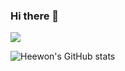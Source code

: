 ### Hi there 👋

<a href="버튼을 눌렀을 때 이동할 링크" target="_blank"><img src="https://img.shields.io/badge/label-#041E42?style=for-the-badge&logo=funimation&logoColor=#FF4F64"/></a>

<!-- plastic, flat, flat-square, for-the-badge, social -->

![Heewon's GitHub stats](https://github-readme-stats.vercel.app/api?username=hiwon-lee&show_icons=true&theme=radical)
<!--
**hiwon-lee/hiwon-lee** is a ✨ _special_ ✨ repository because its `README.md` (this file) appears on your GitHub profile.
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
Here are some ideas to get you started:

- 🔭 I’m currently working on Ewha..
- 🌱 I’m currently learning Spring(Boot)..
- 👯 I’m looking to collaborate on gia
- 🤔 I’m looking for help with someone...
- 💬 Ask me about nothing..
- 📫 How to reach me: hiiwonii1012@gmail.com
- 😄 Pronouns: hangman..
- ⚡ Fun fact: i'm soooooooo hungry..
-->
